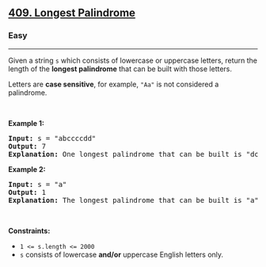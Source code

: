 <h2><a href="https://leetcode.com/problems/longest-palindrome/">409. Longest Palindrome</a></h2><h3>Easy</h3><hr><div><p>Given a string <code>s</code> which consists of lowercase or uppercase letters, return the length of the <strong>longest <span data-keyword="palindrome-string"><span class="wiseone-analysis-result wiseone-analysis-result-entity">palindrome</span></span></strong>&nbsp;that can be built with those letters.</p>

<p>Letters are <strong>case sensitive</strong>, for example, <code>"Aa"</code> is not considered a <span class="wiseone-analysis-result wiseone-analysis-result-entity wiseone-analysis-result-repeat">palindrome</span>.</p>

<p>&nbsp;</p>
<p><strong class="example">Example 1:</strong></p>

<pre><strong>Input:</strong> s = "abccccdd"
<strong>Output:</strong> 7
<strong>Explanation:</strong> One longest palindrome that can be built is "dccaccd", whose length is 7.
</pre>

<p><strong class="example">Example 2:</strong></p>

<pre><strong>Input:</strong> s = "a"
<strong>Output:</strong> 1
<strong>Explanation:</strong> The longest palindrome that can be built is "a", whose length is 1.
</pre>

<p>&nbsp;</p>
<p><strong>Constraints:</strong></p>

<ul>
	<li><code>1 &lt;= s.length &lt;= 2000</code></li>
	<li><code>s</code> consists of lowercase <strong>and/or</strong> uppercase English&nbsp;letters only.</li>
</ul>
</div>